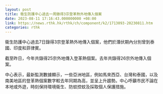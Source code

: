 ```yaml
---
layout: post
title: 衞生防護中心過去一周錄得3宗登革熱外地傳入個案
date: 2023-08-11 17:16:43.000000000 +08:00
link: https://news.rthk.hk/rthk/ch/component/k2/1713093-20230811.htm
categories: rthk
---
```


衞生防護中心過去7日錄得3宗登革熱外地傳入個案，他們於潛伏期內分別曾到泰國、印度和菲律賓。

截至昨日，今年共錄得25宗外地傳入登革熱個案。去年共錄得26宗外地傳入個案。

中心表示，最新監測數據顯示，一些亞洲地區，例如馬來西亞、台灣和泰國，以及南美地區的登革熱個案數字較去年同期為高，並呈上升趨勢。中心呼籲市民不論在本地或外遊，時刻保持環境衞生、防蚊控蚊及採取個人保護措施。
